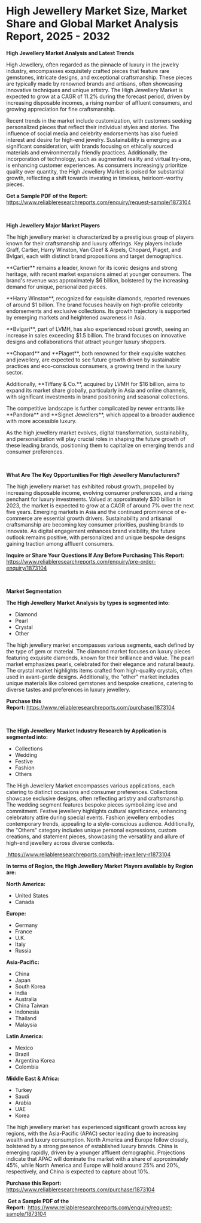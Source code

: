 <p><h1>High Jewellery Market Size, Market Share and Global Market Analysis Report, 2025 - 2032</h1></p><p><strong>High Jewellery Market Analysis and Latest Trends</strong></p>
<p><p>High Jewellery, often regarded as the pinnacle of luxury in the jewelry industry, encompasses exquisitely crafted pieces that feature rare gemstones, intricate designs, and exceptional craftsmanship. These pieces are typically made by renowned brands and artisans, often showcasing innovative techniques and unique artistry. The High Jewellery Market is expected to grow at a CAGR of 11.2% during the forecast period, driven by increasing disposable incomes, a rising number of affluent consumers, and growing appreciation for fine craftsmanship.</p><p>Recent trends in the market include customization, with customers seeking personalized pieces that reflect their individual styles and stories. The influence of social media and celebrity endorsements has also fueled interest and desire for high-end jewelry. Sustainability is emerging as a significant consideration, with brands focusing on ethically sourced materials and environmentally friendly practices. Additionally, the incorporation of technology, such as augmented reality and virtual try-ons, is enhancing customer experiences. As consumers increasingly prioritize quality over quantity, the High Jewellery Market is poised for substantial growth, reflecting a shift towards investing in timeless, heirloom-worthy pieces.</p></p>
<p><strong>Get a Sample PDF of the Report:&nbsp;</strong> <a href="https://www.reliableresearchreports.com/enquiry/request-sample/1873104?utm_campaign=116&utm_medium=2&utm_source=Github&utm_content=ia&utm_term=15042025&utm_id=high-jewellery">https://www.reliableresearchreports.com/enquiry/request-sample/1873104</a></p>
<p>&nbsp;</p>
<p><strong>High Jewellery Major Market Players</strong></p>
<p><p>The high jewellery market is characterized by a prestigious group of players known for their craftsmanship and luxury offerings. Key players include Graff, Cartier, Harry Winston, Van Cleef & Arpels, Chopard, Piaget, and Bvlgari, each with distinct brand propositions and target demographics.</p><p>**Cartier** remains a leader, known for its iconic designs and strong heritage, with recent market expansions aimed at younger consumers. The brand's revenue was approximately $6 billion, bolstered by the increasing demand for unique, personalized pieces.</p><p>**Harry Winston**, recognized for exquisite diamonds, reported revenues of around $1 billion. The brand focuses heavily on high-profile celebrity endorsements and exclusive collections. Its growth trajectory is supported by emerging markets and heightened awareness in Asia.</p><p>**Bvlgari**, part of LVMH, has also experienced robust growth, seeing an increase in sales exceeding $1.5 billion. The brand focuses on innovative designs and collaborations that attract younger luxury shoppers.</p><p>**Chopard** and **Piaget**, both renowned for their exquisite watches and jewellery, are expected to see future growth driven by sustainable practices and eco-conscious consumers, a growing trend in the luxury sector.</p><p>Additionally, **Tiffany & Co.**, acquired by LVMH for $16 billion, aims to expand its market share globally, particularly in Asia and online channels, with significant investments in brand positioning and seasonal collections.</p><p>The competitive landscape is further complicated by newer entrants like **Pandora** and **Signet Jewellers**, which appeal to a broader audience with more accessible luxury.</p><p>As the high jewellery market evolves, digital transformation, sustainability, and personalization will play crucial roles in shaping the future growth of these leading brands, positioning them to capitalize on emerging trends and consumer preferences.</p></p>
<p>&nbsp;</p>
<p><strong>What Are The Key Opportunities For High Jewellery Manufacturers?</strong></p>
<p><p>The high jewellery market has exhibited robust growth, propelled by increasing disposable income, evolving consumer preferences, and a rising penchant for luxury investments. Valued at approximately $30 billion in 2023, the market is expected to grow at a CAGR of around 7% over the next five years. Emerging markets in Asia and the continued prominence of e-commerce are essential growth drivers. Sustainability and artisanal craftsmanship are becoming key consumer priorities, pushing brands to innovate. As digital engagement enhances brand visibility, the future outlook remains positive, with personalized and unique bespoke designs gaining traction among affluent consumers.</p></p>
<p><strong>Inquire or Share Your Questions If Any Before Purchasing This Report:</strong> <a href="https://www.reliableresearchreports.com/enquiry/pre-order-enquiry/1873104?utm_campaign=116&utm_medium=2&utm_source=Github&utm_content=ia&utm_term=15042025&utm_id=high-jewellery">https://www.reliableresearchreports.com/enquiry/pre-order-enquiry/1873104</a></p>
<p>&nbsp;</p>
<p><strong>Market Segmentation</strong></p>
<p><strong>The High Jewellery Market Analysis by types is segmented into:</strong></p>
<p><ul><li>Diamond</li><li>Pearl</li><li>Crystal</li><li>Other</li></ul></p>
<p><p>The high jewellery market encompasses various segments, each defined by the type of gem or material. The diamond market focuses on luxury pieces featuring exquisite diamonds, known for their brilliance and value. The pearl market emphasizes pearls, celebrated for their elegance and natural beauty. The crystal market highlights items crafted from high-quality crystals, often used in avant-garde designs. Additionally, the "other" market includes unique materials like colored gemstones and bespoke creations, catering to diverse tastes and preferences in luxury jewellery.</p></p>
<p><strong>Purchase this Report:&nbsp;</strong><a href="https://www.reliableresearchreports.com/purchase/1873104?utm_campaign=116&utm_medium=2&utm_source=Github&utm_content=ia&utm_term=15042025&utm_id=high-jewellery">https://www.reliableresearchreports.com/purchase/1873104</a></p>
<p>&nbsp;</p>
<p><strong>The High Jewellery Market Industry Research by Application is segmented into:</strong></p>
<p><ul><li>Collections</li><li>Wedding</li><li>Festive</li><li>Fashion</li><li>Others</li></ul></p>
<p><p>The High Jewellery Market encompasses various applications, each catering to distinct occasions and consumer preferences. Collections showcase exclusive designs, often reflecting artistry and craftsmanship. The wedding segment features bespoke pieces symbolizing love and commitment. Festive jewellery highlights cultural significance, enhancing celebratory attire during special events. Fashion jewellery embodies contemporary trends, appealing to a style-conscious audience. Additionally, the "Others" category includes unique personal expressions, custom creations, and statement pieces, showcasing the versatility and allure of high-end jewellery across diverse contexts.</p></p>
<p><a href="https://www.reliableresearchreports.com/high-jewellery-r1873104?utm_campaign=116&utm_medium=2&utm_source=Github&utm_content=ia&utm_term=15042025&utm_id=high-jewellery">&nbsp;https://www.reliableresearchreports.com/high-jewellery-r1873104</a></p>
<p><strong>In terms of Region, the High Jewellery Market Players available by Region are:</strong></p>
<p>
    <p> <strong> North America: </strong>
        <ul>
            <li>United States</li>
            <li>Canada</li>
        </ul>
        </p> 
    <p> <strong> Europe: </strong>
        <ul>
            <li>Germany</li>
            <li>France</li>
            <li>U.K.</li>
            <li>Italy</li>
            <li>Russia</li>
        </ul>
        </p> 
    <p> <strong> Asia-Pacific: </strong>
        <ul>
            <li>China</li>
            <li>Japan</li>
            <li>South Korea</li>
            <li>India</li>
            <li>Australia</li>
            <li>China Taiwan</li>
            <li>Indonesia</li>
            <li>Thailand</li>
            <li>Malaysia</li>
        </ul>
        </p> 
    <p> <strong> Latin America: </strong>
        <ul>
            <li>Mexico</li>
            <li>Brazil</li>
            <li>Argentina Korea</li>
            <li>Colombia</li>
        </ul>
        </p> 
    <p> <strong> Middle East & Africa: </strong>
        <ul>
            <li>Turkey</li>
            <li>Saudi</li>
            <li>Arabia</li>
            <li>UAE</li>
            <li>Korea</li>
        </ul>
    </p>
    </p>
<p><p>The high jewellery market has experienced significant growth across key regions, with the Asia-Pacific (APAC) sector leading due to increasing wealth and luxury consumption. North America and Europe follow closely, bolstered by a strong presence of established luxury brands. China is emerging rapidly, driven by a younger affluent demographic. Projections indicate that APAC will dominate the market with a share of approximately 45%, while North America and Europe will hold around 25% and 20%, respectively, and China is expected to capture about 10%.</p></p>
<p><strong>Purchase this Report: </strong><a href="https://www.reliableresearchreports.com/purchase/1873104?utm_campaign=116&utm_medium=2&utm_source=Github&utm_content=ia&utm_term=15042025&utm_id=high-jewellery">https://www.reliableresearchreports.com/purchase/1873104</a></p>
<p>&nbsp;<strong>Get a Sample PDF of the Report:&nbsp;&nbsp;</strong><a href="https://www.reliableresearchreports.com/enquiry/request-sample/1873104?utm_campaign=116&utm_medium=2&utm_source=Github&utm_content=ia&utm_term=15042025&utm_id=high-jewellery">https://www.reliableresearchreports.com/enquiry/request-sample/1873104</a></p>
<p><strong></strong></p>
<p><p></p><p></p><p></p></p>
